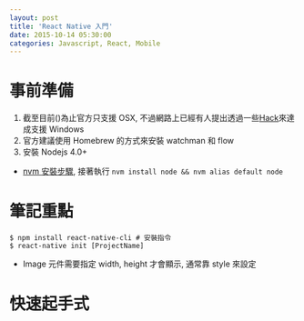 ```yaml
---
layout: post
title: 'React Native 入門'
date: 2015-10-14 05:30:00
categories: Javascript, React, Mobile
---
```


# 事前準備

1. 截至目前()為止官方只支援 OSX, 不過網路上已經有人提出透過一些[Hack](https://gist.github.com/andyyou/31e6cf70aef00b22a5b2)來達成支援 Windows
2. 官方建議使用 Homebrew 的方式來安裝 watchman 和 flow
3. 安裝 Nodejs 4.0+
  - [nvm 安裝步驟](https://github.com/creationix/nvm#installation), 接著執行 `nvm install node && nvm alias default node`


# 筆記重點

```
$ npm install react-native-cli # 安裝指令
$ react-native init [ProjectName]
```

* Image 元件需要指定 width, height 才會顯示, 通常靠 style 來設定

# 快速起手式

```
```
